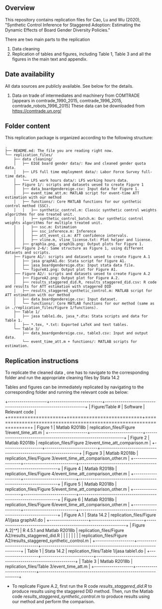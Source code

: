 ## Overview

This repository contains replication files for Cao, Lu and Wu (2020), "Synthetic Control Inference for Staggered Adoption: Estimating the Dynamic Effects of Board Gender Diversity Policies."

There are two main parts to the replication

1.  Data cleaning
2.  Replication of tables and figures, including Table 1, Table 3 and all the figures in the main text and appendix.

## Date availability

All data sources are publicly available. See below for the details.

1.  Data on trade of intermediates and machinery from COMTRADE \[appears in comtrade_1990_2015, comtrade_1996_2015, comtrade_robots_1996_2015\] These data can be downloaded from <https://comtrade.un.org/>

## Folder content

This replication package is organized according to the following structure:

```         
.
├── README.md: The file you are reading right now.
└── replication_files/
    ├── data cleaning/
    │   ├── EIGE board gender data/: Raw and cleaned gender quota data.
    │   ├── LFS full time employment data/: Labor Force Survey full-time data.
    │   └── LFS work hours data/: LFS working hours data.
    ├── Figure 1/: scripts and datasets uesed to create Figure 1
    │   ├── data_boardgendereige.csv: Input data for Figure 1.
    │   ├── event_time_att.m: MATLAB script for event-time ATT estimation with our method
    │   ├── functions/: Core MATLAB functions for our synthetic control method (SSC).
    │   │   ├── synthetic_control.m: Classic synthetic control weights algorithms for one treated unit.
    │   │   ├── synthetic_control_batch.m: Our synthetic control weights algorithms for multiple treated unit.
    │   │   ├── ssc.m: Estimation
    │   │   ├── ssc_inference.m: Inference
    │   │   ├── att_event_ci.m: ATT confidence intervals.
    │   │   ├── vline.m, vline_license.txt: Plot helper and license.
    │   ├── graph1a.png, graph1b.png: Output plots for Figure 1.
    ├── Figure 2–6/: Same structure as Figure 1, using different datasets and scripts.
    ├── Figure A1/: scripts and datasets uesed to create Figure A.1
    │   ├── jasa graphA1.do: Stata script for Figure A1.
    │   ├── jasa_boardgendereige.dta: Input stata data file.
    │   └── figureA1.png: Output plot for Figure A1.
    ├── Figure A2/: scripts and datasets uesed to create Figure A.2
    │   ├── FigureA2.png: Output plot for Figure A.2.
    │   ├── results_staggered_did.R, results_staggered_did.csv: R code and results for ATT estimation with staggered DID
    │   ├── results_staggered_synthetic_control.m: MATLAB script for ATT estimation with our method
    │   ├── data_boardgendereige.csv: Input dataset.
    │   └── functions/: Core MATLAB functions for our method (same as in ./replication_files/Figure 1/functions).
    ├── Table 1/
    │   ├── jasa table1.do, jasa_*.dta: Stata scripts and data for Table 1.
    │   ├── *.tex, *.txt: Exported LaTeX and text tables.
    └── Table 3/
        ├── data_boardgendereige.csv, table3.csv: Input and output data.
        └── event_time_att.m + functions/: MATLAB scripts for estimation.
```

## Replication instructions

To replicate the cleaned data , one has to navigate to the corresponding folder and run the appropriate cleaning files by Stata 14.2

Tables and figures can be immediately replicated by navigating to the corresponding folder and running the relevant code as below:

+--------------------+---------------------------+-------------------------------------------------------------------+
| Figure/Table \#    | Software                  | Relevant code                                                     |
+====================+===========================+===================================================================+
| Figure 1           | Matlab R2018b             | replication_files/Figure 1/event_time_att.m                       |
+--------------------+---------------------------+-------------------------------------------------------------------+
| Figure 2           | Matlab R2018b             | replication_files/Figure 2/event_time_att_comparison.m            |
+--------------------+---------------------------+-------------------------------------------------------------------+
| Figure 3           | Matlab R2018b             | replication_files/Figure 3/event_time_att_comparison_other.m      |
+--------------------+---------------------------+-------------------------------------------------------------------+
| Figure 4           | Matlab R2018b             | replication_files/Figure 4/event_time_att_comparison_other.m      |
+--------------------+---------------------------+-------------------------------------------------------------------+
| Figure 5           | Matlab R2018b             | replication_files/Figure 5/event_time_att_comparison_other.m      |
+--------------------+---------------------------+-------------------------------------------------------------------+
| Figure 6           | Matlab R2018b             | replication_files/Figure 6/event_time_att_comparison_other.m      |
+--------------------+---------------------------+-------------------------------------------------------------------+
| Figure A.1         | Stata 14.2                | replication_files/Figure A1/jasa graphA1.do                       |
+--------------------+---------------------------+-------------------------------------------------------------------+
| Figure A.2\[\^\*\] | R 4.5.1 and Matlab R2018b | replication_files/Figure A2/results_staggered_did.R               |
|                    |                           |                                                                   |
|                    |                           | replication_files/Figure A2/results_staggered_synthetic_control.m |
+--------------------+---------------------------+-------------------------------------------------------------------+
| Table 1            | Stata 14.2                | replication_files/Table 1/jasa table1.do                          |
+--------------------+---------------------------+-------------------------------------------------------------------+
| Table 3            | Matlab R2018b             | replication_files/Table 3/event_time_att.m                        |
+--------------------+---------------------------+-------------------------------------------------------------------+

-   To replicate Figure A.2, first run the R code *results_staggered_did.R* to produce results using the staggered DID method. Then, run the Matlab code *results_staggered_synthetic_control.m* to produce results using our method and perform the comparison.
